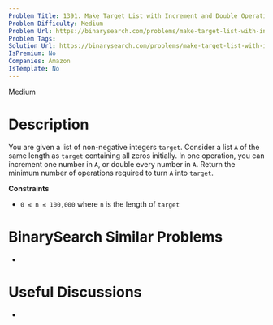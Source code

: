 ```yaml
---
Problem Title: 1391. Make Target List with Increment and Double Operations
Problem Difficulty: Medium
Problem Url: https://binarysearch.com/problems/make-target-list-with-increment-and-double-operations/
Problem Tags: 
Solution Url: https://binarysearch.com/problems/make-target-list-with-increment-and-double-operations/solutions/
IsPremium: No
Companies: Amazon
IsTemplate: No
---
```


<span style="color: ;">Medium</span>

# Description

You are given a list of non-negative integers `target`. Consider a list `A` of the same length as `target` containing all zeros initially. In one operation, you can increment one number in `A`, or double every number in `A`. Return the minimum number of operations required to turn `A` into `target`.

**Constraints**
- `0 ≤ n ≤ 100,000` where `n` is the length of `target`

# BinarySearch Similar Problems

- []()

# Useful Discussions

- []()
